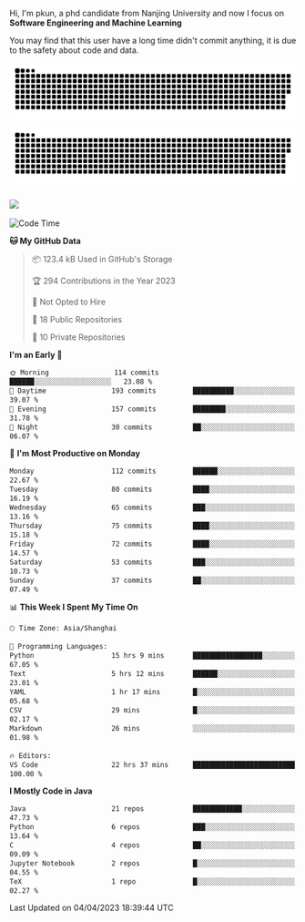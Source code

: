 Hi, I'm pkun, a phd candidate from Nanjing University and now I focus on **Software Engineering and Machine Learning**

You may find that this user have a long time didn't commit anything, it is due to the safety about code and data.

![GitHub Snake Light](https://github.com/pppppkun/pppppkun/blob/output/github-snake.svg#gh-light-mode-only)
![GitHub Snake dark](https://github.com/pppppkun/pppppkun/blob/output/github-snake-dark.svg#gh-dark-mode-only)

![](https://komarev.com/ghpvc/?username=pppppkun)
<!--START_SECTION:waka-->
![Code Time](http://img.shields.io/badge/Code%20Time-1%2C715%20hrs%2027%20mins-blue)

**🐱 My GitHub Data** 

> 📦 123.4 kB Used in GitHub's Storage 
 > 
> 🏆 294 Contributions in the Year 2023
 > 
> 🚫 Not Opted to Hire
 > 
> 📜 18 Public Repositories 
 > 
> 🔑 10 Private Repositories 
 > 
**I'm an Early 🐤** 

```text
🌞 Morning                114 commits         ██████░░░░░░░░░░░░░░░░░░░   23.08 % 
🌆 Daytime                193 commits         ██████████░░░░░░░░░░░░░░░   39.07 % 
🌃 Evening                157 commits         ████████░░░░░░░░░░░░░░░░░   31.78 % 
🌙 Night                  30 commits          ██░░░░░░░░░░░░░░░░░░░░░░░   06.07 % 
```
📅 **I'm Most Productive on Monday** 

```text
Monday                   112 commits         ██████░░░░░░░░░░░░░░░░░░░   22.67 % 
Tuesday                  80 commits          ████░░░░░░░░░░░░░░░░░░░░░   16.19 % 
Wednesday                65 commits          ███░░░░░░░░░░░░░░░░░░░░░░   13.16 % 
Thursday                 75 commits          ████░░░░░░░░░░░░░░░░░░░░░   15.18 % 
Friday                   72 commits          ████░░░░░░░░░░░░░░░░░░░░░   14.57 % 
Saturday                 53 commits          ███░░░░░░░░░░░░░░░░░░░░░░   10.73 % 
Sunday                   37 commits          ██░░░░░░░░░░░░░░░░░░░░░░░   07.49 % 
```


📊 **This Week I Spent My Time On** 

```text
🕑︎ Time Zone: Asia/Shanghai

💬 Programming Languages: 
Python                   15 hrs 9 mins       █████████████████░░░░░░░░   67.05 % 
Text                     5 hrs 12 mins       ██████░░░░░░░░░░░░░░░░░░░   23.01 % 
YAML                     1 hr 17 mins        █░░░░░░░░░░░░░░░░░░░░░░░░   05.68 % 
CSV                      29 mins             █░░░░░░░░░░░░░░░░░░░░░░░░   02.17 % 
Markdown                 26 mins             ░░░░░░░░░░░░░░░░░░░░░░░░░   01.98 % 

🔥 Editors: 
VS Code                  22 hrs 37 mins      █████████████████████████   100.00 % 
```

**I Mostly Code in Java** 

```text
Java                     21 repos            ████████████░░░░░░░░░░░░░   47.73 % 
Python                   6 repos             ███░░░░░░░░░░░░░░░░░░░░░░   13.64 % 
C                        4 repos             ██░░░░░░░░░░░░░░░░░░░░░░░   09.09 % 
Jupyter Notebook         2 repos             █░░░░░░░░░░░░░░░░░░░░░░░░   04.55 % 
TeX                      1 repo              █░░░░░░░░░░░░░░░░░░░░░░░░   02.27 % 
```




 Last Updated on 04/04/2023 18:39:44 UTC
<!--END_SECTION:waka-->
